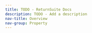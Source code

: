 ```yaml
---
title: TODO - ReturnSuite Docs
description: TODO - Add a description
nav-title: Overview
nav-group: Property
---
```

